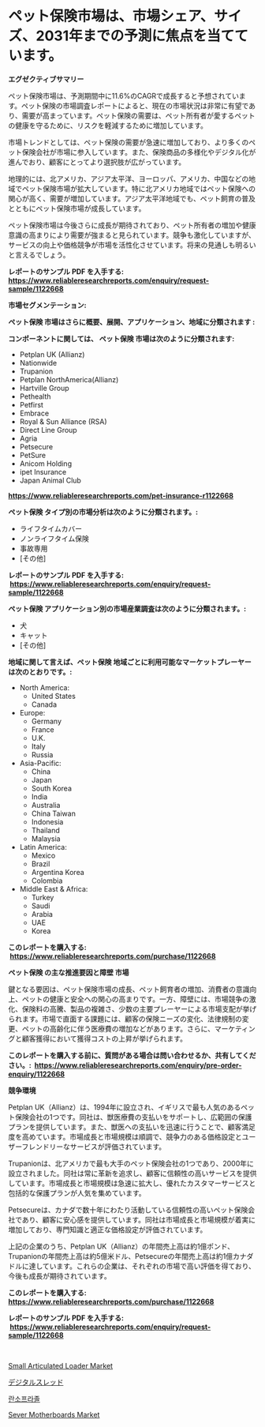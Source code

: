 <p><h1>ペット保険市場は、市場シェア、サイズ、2031年までの予測に焦点を当てています。</h1></p><p><strong>エグゼクティブサマリー</strong></p>
<p><p>ペット保険市場は、予測期間中に11.6%のCAGRで成長すると予想されています。ペット保険の市場調査レポートによると、現在の市場状況は非常に有望であり、需要が高まっています。ペット保険の需要は、ペット所有者が愛するペットの健康を守るために、リスクを軽減するために増加しています。</p><p>市場トレンドとしては、ペット保険の需要が急速に増加しており、より多くのペット保険会社が市場に参入しています。また、保険商品の多様化やデジタル化が進んでおり、顧客にとってより選択肢が広がっています。</p><p>地理的には、北アメリカ、アジア太平洋、ヨーロッパ、アメリカ、中国などの地域でペット保険市場が拡大しています。特に北アメリカ地域ではペット保険への関心が高く、需要が増加しています。アジア太平洋地域でも、ペット飼育の普及とともにペット保険市場が成長しています。</p><p>ペット保険市場は今後さらに成長が期待されており、ペット所有者の増加や健康意識の高まりにより需要が強まると見られています。競争も激化していますが、サービスの向上や価格競争が市場を活性化させています。将来の見通しも明るいと言えるでしょう。</p></p>
<p><strong>レポートのサンプル PDF を入手する: <a href="https://www.reliableresearchreports.com/enquiry/request-sample/1122668">https://www.reliableresearchreports.com/enquiry/request-sample/1122668</a></strong></p>
<p><strong>市場セグメンテーション:</strong></p>
<p><strong> ペット保険 市場はさらに概要、展開、アプリケーション、地域に分類されます :</strong></p>
<p><strong>コンポーネントに関しては、 ペット保険 市場は次のように分類されます: &nbsp;</strong></p>
<p><ul><li>Petplan UK (Allianz)</li><li>Nationwide</li><li>Trupanion</li><li>Petplan NorthAmerica(Allianz)</li><li>Hartville Group</li><li>Pethealth</li><li>Petfirst</li><li>Embrace</li><li>Royal & Sun Alliance (RSA)</li><li>Direct Line Group</li><li>Agria</li><li>Petsecure</li><li>PetSure</li><li>Anicom Holding</li><li>ipet Insurance</li><li>Japan Animal Club</li></ul></p>
<p><strong><a href="https://www.reliableresearchreports.com/pet-insurance-r1122668">https://www.reliableresearchreports.com/pet-insurance-r1122668</a></strong></p>
<p><strong> ペット保険 タイプ別の市場分析は次のように分類されます。:</strong></p>
<p><ul><li>ライフタイムカバー</li><li>ノンライフタイム保険</li><li>事故専用</li><li>[その他]</li></ul></p>
<p><strong>レポートのサンプル PDF を入手する: &nbsp;<a href="https://www.reliableresearchreports.com/enquiry/request-sample/1122668">https://www.reliableresearchreports.com/enquiry/request-sample/1122668</a></strong></p>
<p><strong> ペット保険 アプリケーション別の市場産業調査は次のように分類されます。:</strong></p>
<p><ul><li>犬</li><li>キャット</li><li>[その他]</li></ul></p>
<p><strong>地域に関して言えば、ペット保険 地域ごとに利用可能なマーケットプレーヤーは次のとおりです。:</strong></p>
<p><ul>
    <li>
        North America:
        <ul>
            <li>United States</li>
            <li>Canada</li>
        </ul>
    </li>
    <li>
        Europe:
        <ul>
            <li>Germany</li>
            <li>France</li>
            <li>U.K.</li>
            <li>Italy</li>
            <li>Russia</li>
        </ul>
    </li>
    <li>
        Asia-Pacific:
        <ul>
            <li>China</li>
            <li>Japan</li>
            <li>South Korea</li>
            <li>India</li>
            <li>Australia</li>
            <li>China Taiwan</li>
            <li>Indonesia</li>
            <li>Thailand</li>
            <li>Malaysia</li>
        </ul>
    </li>
    <li>
        Latin America:
        <ul>
            <li>Mexico</li>
            <li>Brazil</li>
            <li>Argentina Korea</li>
            <li>Colombia</li>
        </ul>
    </li>
    <li>
        Middle East & Africa:
        <ul>
            <li>Turkey</li>
            <li>Saudi</li>
            <li>Arabia</li>
            <li>UAE</li>
            <li>Korea</li>
        </ul>
    </li>
    </ul></p>
<p><strong>このレポートを購入する: &nbsp;<a href="https://www.reliableresearchreports.com/purchase/1122668">https://www.reliableresearchreports.com/purchase/1122668</a></strong></p>
<p><strong>ペット保険 の主な推進要因と障壁 市場</strong></p>
<p><p>鍵となる要因は、ペット保険市場の成長、ペット飼育者の増加、消費者の意識向上、ペットの健康と安全への関心の高まりです。一方、障壁には、市場競争の激化、保険料の高騰、製品の複雑さ、少数の主要プレーヤーによる市場支配が挙げられます。市場で直面する課題には、顧客の保険ニーズの変化、法律規制の変更、ペットの高齢化に伴う医療費の増加などがあります。さらに、マーケティングと顧客獲得において獲得コストの上昇が挙げられます。</p></p>
<p><strong>このレポートを購入する前に、質問がある場合は問い合わせるか、共有してください。:&nbsp; <a href="https://www.reliableresearchreports.com/enquiry/pre-order-enquiry/1122668">https://www.reliableresearchreports.com/enquiry/pre-order-enquiry/1122668</a></strong></p>
<p><strong>競争環境</strong></p>
<p><p>Petplan UK（Allianz）は、1994年に設立され、イギリスで最も人気のあるペット保険会社の1つです。同社は、獣医療費の支払いをサポートし、広範囲の保護プランを提供しています。また、獣医への支払いを迅速に行うことで、顧客満足度を高めています。市場成長と市場規模は順調で、競争力のある価格設定とユーザーフレンドリーなサービスが評価されています。</p><p>Trupanionは、北アメリカで最も大手のペット保険会社の1つであり、2000年に設立されました。同社は常に革新を追求し、顧客に信頼性の高いサービスを提供しています。市場成長と市場規模は急速に拡大し、優れたカスタマーサービスと包括的な保護プランが人気を集めています。</p><p>Petsecureは、カナダで数十年にわたり活動している信頼性の高いペット保険会社であり、顧客に安心感を提供しています。同社は市場成長と市場規模が着実に増加しており、専門知識と適正な価格設定が評価されています。</p><p>上記の企業のうち、Petplan UK（Allianz）の年間売上高は約1億ポンド、Trupanionの年間売上高は約5億米ドル、Petsecureの年間売上高は約1億カナダドルに達しています。これらの企業は、それぞれの市場で高い評価を得ており、今後も成長が期待されています。</p></p>
<p><strong>このレポートを購入する: &nbsp; <a href="https://www.reliableresearchreports.com/purchase/1122668">https://www.reliableresearchreports.com/purchase/1122668</a></strong></p>
<p><strong>レポートのサンプル PDF を入手する: &nbsp;<a href="https://www.reliableresearchreports.com/enquiry/request-sample/1122668">https://www.reliableresearchreports.com/enquiry/request-sample/1122668</a></strong><strong></strong></p>
<p>&nbsp;</p>
<p><p><a href="https://view.publitas.com/reportprime-1/decoding-small-articulated-loader-market-metrics-market-share-trends-and-growth-patterns/">Small Articulated Loader Market</a></p><p><a href="https://github.com/JacksonWiza1924/Market-Research-Report-List-1/blob/main/636425024850.md">デジタルスレッド</a></p><p><a href="https://github.com/RichardLueilwitz787/Market-Research-Report-List-1/blob/main/914146122890.md">란소프라졸</a></p><p><a href="https://lydian-appliance-61d.notion.site/Sever-Motherboards-Market-Comprehensive-Assessment-by-Type-Application-and-Geography-d92ec04e264d43d08c44ce577ca03bc1">Sever Motherboards Market</a></p></p>